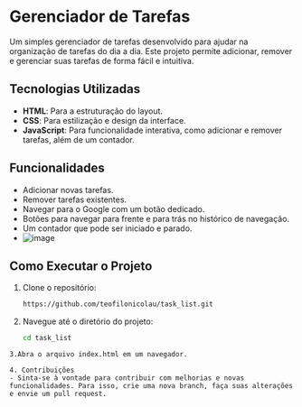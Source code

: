 # Gerenciador de Tarefas

Um simples gerenciador de tarefas desenvolvido para ajudar na organização de tarefas do dia a dia. Este projeto permite adicionar, remover e gerenciar suas tarefas de forma fácil e intuitiva.

## Tecnologias Utilizadas

- **HTML**: Para a estruturação do layout.
- **CSS**: Para estilização e design da interface.
- **JavaScript**: Para funcionalidade interativa, como adicionar e remover tarefas, além de um contador.
  
## Funcionalidades

- Adicionar novas tarefas.
- Remover tarefas existentes.
- Navegar para o Google com um botão dedicado.
- Botões para navegar para frente e para trás no histórico de navegação.
- Um contador que pode ser iniciado e parado.
- ![image](https://github.com/user-attachments/assets/25be7c4d-8dc1-4506-880c-b1ced80304e1)


## Como Executar o Projeto

1. Clone o repositório:
   ```bash
   https://github.com/teofilonicolau/task_list.git

   ```
2. Navegue até o diretório do projeto:
   
   ```bash
   cd task_list
   
  ```
3.Abra o arquivo index.html em um navegador.

4. Contribuições
 - Sinta-se à vontade para contribuir com melhorias e novas funcionalidades. Para isso, crie uma nova branch, faça suas alterações e envie um pull request.
